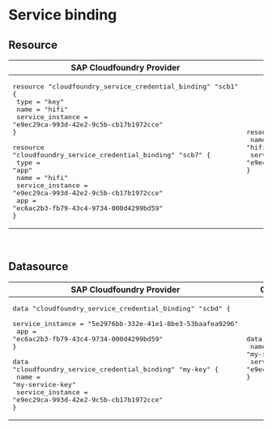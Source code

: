 # Service binding


## Resource




|  SAP Cloudfoundry Provider |Community Cloudfoundry Provider |
| -- | -- |
|  <pre>resource "cloudfoundry_service_credential_binding" "scb1" {</br>  type             = "key"</br>  name             = "hifi"</br>  service_instance = "e9ec29ca-993d-42e2-9c5b-cb17b1972cce"</br>}</br></br>resource "cloudfoundry_service_credential_binding" "scb7" {</br>  type             = "app"</br>  name             = "hifi"</br>  service_instance = "e9ec29ca-993d-42e2-9c5b-cb17b1972cce"</br>  app              = "ec6ac2b3-fb79-43c4-9734-000d4299bd59"</br>}</br></pre> |<pre>resource "cloudfoundry_service_key" "redis1-key1" {</br>  name = "hifi"</br>  service_instance = "e9ec29ca-993d-42e2-9c5b-cb17b1972cce"</br>}</br></pre> |

<br/>

## Datasource




|  SAP Cloudfoundry Provider | Community Cloudfoundry Provider  |
| -- | -- |
| <pre>data "cloudfoundry_service_credential_binding" "scbd" {</br>  service_instance = "5e2976bb-332e-41e1-8be3-53baafea9296"</br>  app              = "ec6ac2b3-fb79-43c4-9734-000d4299bd59"</br>}</br></br>data "cloudfoundry_service_credential_binding" "my-key" {</br>    name             = "my-service-key"</br>    service_instance = "e9ec29ca-993d-42e2-9c5b-cb17b1972cce"</br>}</br></pre>|<pre>data "cloudfoundry_service_key" "my-key" {</br>    name             = "my-service-key"</br>    service_instance = "e9ec29ca-993d-42e2-9c5b-cb17b1972cce"</br>}</br></pre> |  
